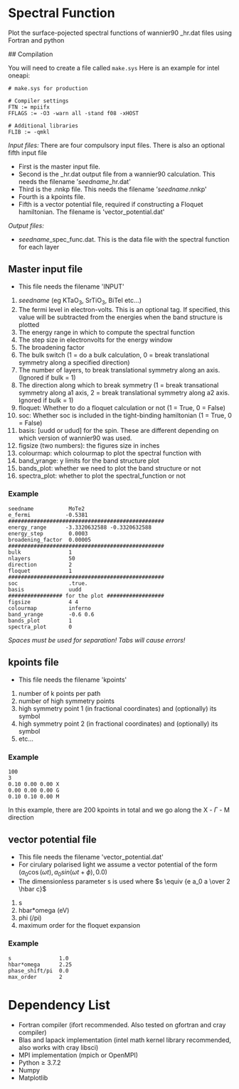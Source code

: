 # Spectral Function

Plot the surface-pojected spectral functions of wannier90 _hr.dat files using Fortran and python

## Compilation

You will need to create a file called `make.sys`
Here is an example for intel oneapi:
```
# make.sys for production

# Compiler settings
FTN := mpiifx
FFLAGS := -O3 -warn all -stand f08 -xHOST

# Additional libraries
FLIB := -qmkl
```
*Input files:* 
There are four compulsory input files. There is also an optional fifth input file
- First is the master input file.
- Second is the _hr.dat output file from a wannier90 calculation. This needs the filename ’*seedname*_hr.dat'
- Third is the .nnkp file. This needs the filename ’*seedname*.nnkp'
- Fourth is a kpoints file.
- Fifth is a vector potential file, required if constructing a Floquet hamiltonian. The filename is 'vector_potential.dat'
  
*Output files:*
- *seedname*_spec_func.dat. This is the data file with the spectral function for each layer

## Master input file
- This file needs the filename 'INPUT'
1. *seedname* (eg KTaO<sub>3</sub>, SrTiO<sub>3</sub>, BiTeI etc...)
2. The fermi level in electron-volts. This is an optional tag. If specified, this value will be subtracted from the energies when the band structure is plotted 
3. The energy range in which to compute the spectral function
4. The step size in electronvolts for the energy window
5. The broadening factor
6. The bulk switch (1 = do a bulk calculation, 0 = break translational symmetry along a specified direction)
7. The number of layers, to break translational symmetry along an axis. (Ignored if bulk = 1)
8. The direction along which to break symmetry (1 = break transational symmetry along a1 axis, 2 = break translational symmetry along a2 axis. Ignored if bulk = 1)
9. floquet: Whether to do a floquet calculation or not (1 = True, 0 = False)
10. soc: Whether soc is included in the tight-binding hamiltonian (1 = True, 0 = False)
11. basis: [uudd or udud] for the spin. These are different depending on which version of wannier90 was used.
12. figsize (two numbers): the figures size in inches
13. colourmap: which colourmap to plot the spectral function with
14. band_yrange: y limits for the band structure plot
15. bands_plot: whether we need to plot the band structure or not
16. spectra_plot: whether to plot the spectral_function or not
### Example
    seedname           MoTe2
    e_fermi           -0.5381
    #################################################
    energy_range      -3.3320632588 -0.3320632588
    energy_step        0.0003
    broadening_factor  0.00005
    #################################################
    bulk               1
    nlayers            50
    direction          2
    floquet            1
    #################################################
    soc                .true.
    basis              uudd
    ################# for the plot ##################
    figsize            4 4
    colourmap          inferno
    band_yrange        -0.6 0.6
    bands_plot         1
    spectra_plot       0
*Spaces must be used for separation! Tabs will cause errors!*

## kpoints file
- This file needs the filename 'kpoints'
1. number of k points per path
2. number of high symmetry points
3. high symmetry point 1 (in fractional coordinates) and (optionally) its symbol
4. high symmetry point 2 (in fractional coordinates) and (optionally) its symbol
5. etc...
### Example
    100
    3
    0.10 0.00 0.00 X
    0.00 0.00 0.00 G
    0.10 0.10 0.00 M
In this example, there are 200 kpoints in total and we go along the X - $\Gamma$ - M direction

## vector potential file
- This file needs the filename 'vector_potential.dat'
- For cirulary polarised light we assume a vector potential of the form $(a_0\cos(\omega t), a_0 sin(\omega t+\phi), 0.0)$
- The dimensionless parameter s is used where $s \equiv {e a_0 a \over 2 \hbar c}$
1. s
2. hbar*omega (eV)
3. phi (/pi)
4. maximum order for the floquet expansion
### Example
    s               1.0
    hbar*omega      2.25
    phase_shift/pi  0.0
    max_order       2

# Dependency List
- Fortran compiler (ifort recommended. Also tested on gfortran and cray compiler)
- Blas and lapack implementation (intel math kernel library recommended, also works with cray libsci)
- MPI implementation (mpich or OpenMPI)
- Python $\geq$ 3.7.2
- Numpy
- Matplotlib
